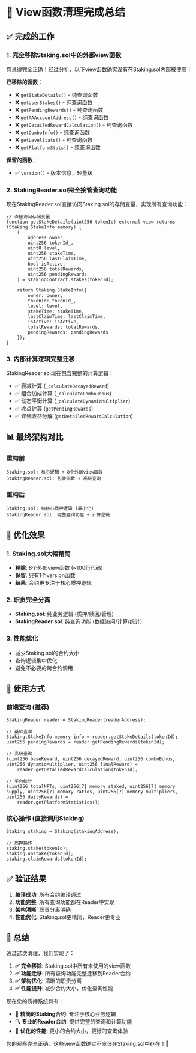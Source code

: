 # 🎯 View函数清理完成总结

## ✅ 完成的工作

### 1. **完全移除Staking.sol中的外部view函数**
您说得完全正确！经过分析，以下view函数确实没有在Staking.sol内部被使用：

**已移除的函数**：
- ❌ `getStakeDetails()` - 纯查询函数
- ❌ `getUserStakes()` - 纯查询函数  
- ❌ `getPendingRewards()` - 纯查询函数
- ❌ `getAAAccountAddress()` - 纯查询函数
- ❌ `getDetailedRewardCalculation()` - 纯查询函数
- ❌ `getComboInfo()` - 纯查询函数
- ❌ `getLevelStats()` - 纯查询函数
- ❌ `getPlatformStats()` - 纯查询函数

**保留的函数**：
- ✅ `version()` - 版本信息，轻量级

### 2. **StakingReader.sol完全接管查询功能**
现在StakingReader.sol直接访问Staking.sol的存储变量，实现所有查询功能：

```solidity
// 直接访问存储变量
function getStakeDetails(uint256 tokenId) external view returns (Staking.StakeInfo memory) {
    (
        address owner,
        uint256 tokenId_,
        uint8 level,
        uint256 stakeTime,
        uint256 lastClaimTime,
        bool isActive,
        uint256 totalRewards,
        uint256 pendingRewards
    ) = stakingContract.stakes(tokenId);
    
    return Staking.StakeInfo({
        owner: owner,
        tokenId: tokenId_,
        level: level,
        stakeTime: stakeTime,
        lastClaimTime: lastClaimTime,
        isActive: isActive,
        totalRewards: totalRewards,
        pendingRewards: pendingRewards
    });
}
```

### 3. **内部计算逻辑完整迁移**
StakingReader.sol现在包含完整的计算逻辑：
- ✅ 衰减计算 (`_calculateDecayedReward`)
- ✅ 组合加成计算 (`_calculateComboBonus`)  
- ✅ 动态平衡计算 (`_calculateDynamicMultiplier`)
- ✅ 收益计算 (`getPendingRewards`)
- ✅ 详细收益分解 (`getDetailedRewardCalculation`)

## 📊 最终架构对比

### 重构前
```
Staking.sol: 核心逻辑 + 8个外部view函数
StakingReader.sol: 包装函数 + 高级查询
```

### 重构后  
```
Staking.sol: 纯核心质押逻辑 (最小化)
StakingReader.sol: 完整查询功能 + 计算逻辑
```

## 🎯 优化效果

### 1. **Staking.sol大幅精简**
- **移除**: 8个外部view函数 (~100行代码)
- **保留**: 只有1个version函数
- **结果**: 合约更专注于核心质押逻辑

### 2. **职责完全分离**
- **Staking.sol**: 纯业务逻辑 (质押/赎回/管理)
- **StakingReader.sol**: 纯查询功能 (数据访问/计算/统计)

### 3. **性能优化**
- 减少Staking.sol的合约大小
- 查询逻辑集中优化
- 避免不必要的跨合约调用

## 🚀 使用方式

### 前端查询 (推荐)
```solidity
StakingReader reader = StakingReader(readerAddress);

// 基础查询
Staking.StakeInfo memory info = reader.getStakeDetails(tokenId);
uint256 pendingRewards = reader.getPendingRewards(tokenId);

// 高级查询
(uint256 baseReward, uint256 decayedReward, uint256 comboBonus, uint256 dynamicMultiplier, uint256 finalReward) = 
    reader.getDetailedRewardCalculation(tokenId);

// 平台统计
(uint256 totalNFTs, uint256[7] memory staked, uint256[7] memory supply, uint256[7] memory ratios, uint256[7] memory multipliers, uint256 dailyRewards) = 
    reader.getPlatformStatistics();
```

### 核心操作 (直接调用Staking)
```solidity
Staking staking = Staking(stakingAddress);

// 质押操作
staking.stake(tokenId);
staking.unstake(tokenId);
staking.claimRewards(tokenId);
```

## ✅ 验证结果

1. **编译成功**: 所有合约编译通过
2. **功能完整**: 所有查询功能都在Reader中实现
3. **架构清晰**: 职责分离明确
4. **性能优化**: Staking.sol更精简，Reader更专业

## 🎉 总结

通过这次清理，我们实现了：

1. **✅ 完全移除**: Staking.sol中所有未使用的view函数
2. **✅ 功能迁移**: 所有查询功能完整迁移到Reader合约
3. **✅ 架构优化**: 清晰的职责分离
4. **✅ 性能提升**: 减少合约大小，优化查询性能

现在您的质押系统具有：
- 🎯 **精简的Staking合约**: 专注于核心业务逻辑
- 🔍 **专业的Reader合约**: 提供完整的查询和计算功能
- 🚀 **优化的性能**: 更小的合约大小，更好的查询体验

您的观察完全正确，这些view函数确实不应该在Staking.sol中存在！🎉
